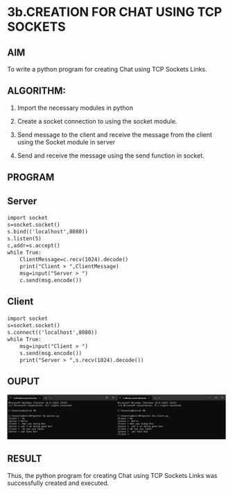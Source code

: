 # 3b.CREATION FOR CHAT USING TCP SOCKETS
## AIM
To write a python program for creating Chat using TCP Sockets Links.
## ALGORITHM:
1. Import the necessary modules in python

2. Create a socket connection to using the socket module.

3. Send message to the client and receive the message from the client using the Socket module in
 server

4. Send and receive the message using the send function in socket.

## PROGRAM
## Server
```
import socket 
s=socket.socket() 
s.bind(('localhost',8080)) 
s.listen(5) 
c,addr=s.accept() 
while True: 
    ClientMessage=c.recv(1024).decode() 
    print("Client > ",ClientMessage) 
    msg=input("Server > ") 
    c.send(msg.encode()) 
```
## Client
```
import socket 
s=socket.socket() 
s.connect(('localhost',8080)) 
while True: 
    msg=input("Client > ") 
    s.send(msg.encode()) 
    print("Server > ",s.recv(1024).decode())
```
## OUPUT

![alt text](3b.png)

## RESULT
Thus, the python program for creating Chat using TCP Sockets Links was successfully 
created and executed.
